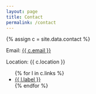```yaml
---
layout: page
title: Contact
permalink: /contact
---
```

{% assign c = site.data.contact %}
<p>Email: <a href="mailto:{{ c.email }}">{{ c.email }}</a></p>
<p>Location: {{ c.location }}</p>
<ul>
  {% for l in c.links %}
    <li><a href="{{ l.url }}" target="_blank">{{ l.label }}</a></li>
  {% endfor %}
</ul>
